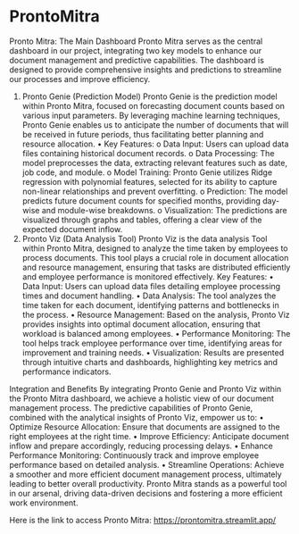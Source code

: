 # ProntoMitra


Pronto Mitra: The Main Dashboard
Pronto Mitra serves as the central dashboard in our project, integrating two key models to enhance our document management and predictive capabilities. The dashboard is designed to provide comprehensive insights and predictions to streamline our processes and improve efficiency.
1. Pronto Genie (Prediction Model)
Pronto Genie is the prediction model within Pronto Mitra, focused on forecasting document counts based on various input parameters. By leveraging machine learning techniques, Pronto Genie enables us to anticipate the number of documents that will be received in future periods, thus facilitating better planning and resource allocation.
•	Key Features:
o	Data Input: Users can upload data files containing historical document records.
o	Data Processing: The model preprocesses the data, extracting relevant features such as date, job code, and module.
o	Model Training: Pronto Genie utilizes Ridge regression with polynomial features, selected for its ability to capture non-linear relationships and prevent overfitting.
o	Prediction: The model predicts future document counts for specified months, providing day-wise and module-wise breakdowns.
o	Visualization: The predictions are visualized through graphs and tables, offering a clear view of the expected document inflow.
2. Pronto Viz (Data Analysis Tool)
Pronto Viz is the data analysis Tool within Pronto Mitra, designed to analyze the time taken by employees to process documents. This tool plays a crucial role in document allocation and resource management, ensuring that tasks are distributed efficiently and employee performance is monitored effectively.
Key Features:
•	Data Input: Users can upload data files detailing employee processing times and document handling.
•	Data Analysis: The tool analyzes the time taken for each document, identifying patterns and bottlenecks in the process.
•	Resource Management: Based on the analysis, Pronto Viz provides insights into optimal document allocation, ensuring that workload is balanced among employees.
•	Performance Monitoring: The tool helps track employee performance over time, identifying areas for improvement and training needs.
•	Visualization: Results are presented through intuitive charts and dashboards, highlighting key metrics and performance indicators.




Integration and Benefits
By integrating Pronto Genie and Pronto Viz within the Pronto Mitra dashboard, we achieve a holistic view of our document management process. The predictive capabilities of Pronto Genie, combined with the analytical insights of Pronto Viz, empower us to:
•	Optimize Resource Allocation: Ensure that documents are assigned to the right employees at the right time.
•	Improve Efficiency: Anticipate document inflow and prepare accordingly, reducing processing delays.
•	Enhance Performance Monitoring: Continuously track and improve employee performance based on detailed analysis.
•	Streamline Operations: Achieve a smoother and more efficient document management process, ultimately leading to better overall productivity.
Pronto Mitra stands as a powerful tool in our arsenal, driving data-driven decisions and fostering a more efficient work environment.


Here is the link to access Pronto Mitra:
https://prontomitra.streamlit.app/
